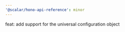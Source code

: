 ```yaml
---
'@scalar/hono-api-reference': minor
---
```


feat: add support for the universal configuration object
